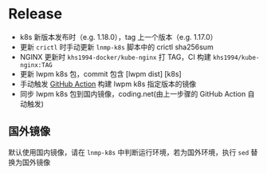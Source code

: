 # Release

* k8s 新版本发布时（e.g. 1.18.0），tag 上一个版本（e.g. 1.17.0）
* 更新 `crictl` 时手动更新 `lnmp-k8s` 脚本中的 crictl sha256sum
* NGINX 更新时 `khs1994-docker/kube-nginx` 打 TAG，CI 构建 `khs1994/kube-nginx:TAG`
* 更新 lwpm k8s 包，commit 包含 [lwpm dist] [k8s]
* 手动触发 [GitHub Action](https://github.com/khs1994-docker/lnmp/actions?query=workflow%3Alwpm-dist-k8s-file) 构建 lwpm k8s 指定版本的镜像
* 同步 lwpm k8s 包到国内镜像，coding.net(由上一步骤的 GitHub Action 自动触发)

## 国外镜像

默认使用国内镜像，请在 `lnmp-k8s` 中判断运行环境，若为国外环境，执行 `sed` 替换为国外镜像
